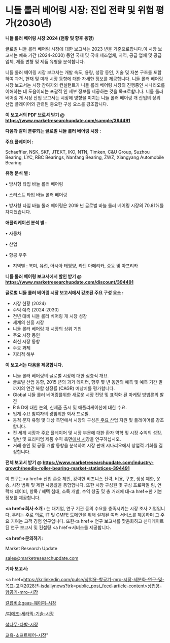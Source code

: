 # 니들 롤러 베어링 시장: 진입 전략 및 위험 평가(2030년)

<strong>니들 롤러 베어링 시장 2024 (현황 및 향후 동향)</strong>

글로벌 니들 롤러 베어링 시장에 대한 보고서는 2023 년을 기준으로합니다.이 시장 보고서는 예측 기간 (2024-2030) 동안 국제 및 국내 제조업체, 지역, 공급 업체 및 공급 업체, 제품 변형 및 제품 유형을 분석합니다.

니들 롤러 베어링 시장 보고서는 개발 속도, 용량, 성장 동인, 기술 및 자본 구조를 포함하여 과거, 현재 및 미래 시장 동향에 대한 자세한 정보를 제공합니다. 니들 롤러 베어링 시장 보고서는 시장 참여자와 컨설턴트가 니들 롤러 베어링 시장의 진행중인 시나리오를 이해하는 데 도움이되는 포괄적 인 세부 정보를 제공하는 것을 목표로합니다. 니들 롤러 베어링 개 시장 산업 보고서는 시장에 영향을 미치는 니들 롤러 베어링 개 산업의 상위 산업 플레이어와 관련된 중요한 구성 요소를 강조합니다.



<strong>이 보고서의 PDF 브로셔 받기 @ <a href=https://www.marketresearchupdate.com/sample/394491>https://www.marketresearchupdate.com/sample/394491</a></strong>



<strong>다음과 같이 분류되는 글로벌 니들 롤러 베어링 시장 :</strong>



<strong>주요 플레이어 :</strong>

Schaeffler, NSK, SKF, JTEKT, IKO, NTN, Timken, C&U Group, Suzhou Bearing, LYC, RBC Bearings, Nanfang Bearing, ZWZ, Xiangyang Automobile Bearing



<strong>유형 분석 별 :</strong>

• 방사형 타입 바늘 롤러 베어링

• 스러스트 타입 바늘 롤러 베어링

• 방사형 타입 바늘 롤러 베어링은 2019 년 글로벌 바늘 롤러 베어링 시장의 70.81%를 차지했습니다.



<strong>애플리케이션 분석 별 :</strong>

• 자동차

• 산업

• 항공 우주

<ul>
  <li>지역별 : 북미, 유럽, 아시아 태평양, 라틴 아메리카, 중동 및 아프리카</li>
</ul>


<strong>니들 롤러 베어링 보고서에서 할인 받기 @ <a href=https://www.marketresearchupdate.com/discount/394491>https://www.marketresearchupdate.com/discount/394491</a></strong>



<strong>글로벌 니들 롤러 베어링 시장 보고서에서 강조된 주요 구성 요소 :</strong>
<ul>
  <li>시장 현황 (2024)</li>
  <li>수익 예측 (2024-2030)</li>
  <li>전년 대비 니들 롤러 베어링 개 시장 성장</li>
  <li>세계의 신흥 시장</li>
  <li>니들 롤러 베어링 개 시장의 상위 기업</li>
  <li>주요 시장 동인</li>
  <li>최신 시장 동향</li>
  <li>주요 과제</li>
  <li>지리적 해부</li>
</ul>


<strong>이 보고서는 다음을 제공합니다.</strong>
<ul>
  <li>니들 롤러 베어링의 글로벌 시장에 대한 심층적 개요.</li>
  <li>글로벌 산업 동향, 2015 년의 과거 데이터, 향후 몇 년 동안의 예측 및 예측 기간 말까지의 연간 복합 성장률 (CAGR) 예상치를 평가합니다.</li>
  <li>Global 니들 롤러 베어링를위한 새로운 시장 전망 및 표적화 된 마케팅 방법론의 발견</li>
  <li>R &amp; D에 대한 논의, 신제품 출시 및 애플리케이션에 대한 수요.</li>
  <li>업계 주요 참여자의 광범위한 회사 프로필.</li>
  <li>동적 분자 유형 및 대상 측면에서 시장의 구성은<a href=> 주요 산</a>업 자원 및 플레이어를 강조합니다.</li>
  <li>전 세계 시장과 주요 플레이어 및 시장 부문에 대한 환자 역학 및 시장 수익의 성장.</li>
  <li>일반 및 프리미엄 제품 수익 측면<a href=>에서 시</a>장을 연구하십시오.</li>
  <li>거래 승인 및 공동 개발 동향을 분석하여 시장 판매 시나리오에서 상업적 기회를 결정합니다.</li>
</ul>



<strong>전체 보고서 받기 @ <a href=https://www.marketresearchupdate.com/industry-growth/needle-roller-bearing-market-statistices-394491>https://www.marketresearchupdate.com/industry-growth/needle-roller-bearing-market-statistices-394491</a></strong>

이 연구는<a href=> 산업 존중</a> 체인, 강력한 비즈니스 전략, 비용, 구조, 생성 제한, 운송, 시장 범위 및 제한 사용률을 통합합니다. 또한 시장 구성원 및 구성 프로파일 링, 연락처 데이터, 항목 / 혜택 침대, 소득 개발, 수익 창출 및 총 거래에 대<a href=>한 기본 </a>정보를 제공합니다.



<strong><a href=>회사 소</a>개 :</strong>
는 대기업, 연구 기관 등의 수요를 충족시키는 시장 조사 기업입니다. 우리는 주로 의료, IT 및 CMFE 도메인을 위해 설계된 여러 서비스를 제공하며 그 주요 기여는 고객 경험 연구입니다. 또한<a href=> 연구 보</a>고서를 맞춤화하고 신디케이트 된 연구 보고서 및 컨설팅 <a href=>서비스</a>를 제공합니다.



<strong><a href=>문의하기:</a></strong>

Market Research Update

sales@marketresearchupdate.com



<strong>기타 보고서:</strong>

<a href=https://kr.linkedin.com/pulse/상업용-항공기-mro-시장-세분화-연구-및-목표-고객2028년-isdailynews?trk=public_post_feed-article-content>상업용-항공기-mro-시장</a>

<a href=https://www.linkedin.com/pulse/갈륨비소gaas-웨이퍼-시장-경쟁-분석-및-성장-잠재력-2029-isdailynews/>갈륨비소gaas-웨이퍼-시장</a>

<a href=https://www.linkedin.com/pulse//피에조-세라믹-기술-시장-규모-및-성장-2023-isdailynews-khixf/>/피에조-세라믹-기술-시장</a>

<a href=https://www.linkedin.com/pulse/섶나무-다발-시장-진입-전략-및-위험-평가2029년-analytics-alchemy-360-analysis-zlrgf/>섶나무-다발-시장</a>

<a href=https://www.linkedin.com/pulse/교육-소프트웨어-시장-세분화-연구-및-목표-고객2030년-analytics-alchemy-360-analysis-gtvcf/>교육-소프트웨어-시장</a>"
  
